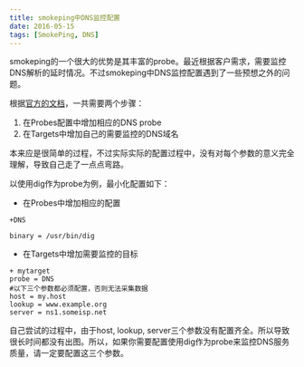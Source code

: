 ```yaml
---
title: smokeping中DNS监控配置
date: 2016-05-15
tags: [SmokePing, DNS]
---
```


smokeping的一个很大的优势是其丰富的probe。最近根据客户需求，需要监控DNS解析的延时情况。不过smokeping中DNS监控配置遇到了一些预想之外的问题。

根据[官方的文档](http://oss.oetiker.ch/smokeping/probe/DNS.en.html)，一共需要两个步骤：

1. 在Probes配置中增加相应的DNS probe
2. 在Targets中增加自己的需要监控的DNS域名

本来应是很简单的过程，不过实际实际的配置过程中，没有对每个参数的意义完全理解，导致自己走了一点点弯路。

以使用dig作为probe为例，最小化配置如下：

- 在Probes中增加相应的配置

```
+DNS

binary = /usr/bin/dig
```

- 在Targets中增加需要监控的目标

```
+ mytarget
probe = DNS
#以下三个参数都必须配置，否则无法采集数据
host = my.host
lookup = www.example.org
server = ns1.someisp.net
```

自己尝试的过程中，由于host, lookup, server三个参数没有配置齐全。所以导致很长时间都没有出图。所以，如果你需要配置使用dig作为probe来监控DNS服务质量，请一定要配置这三个参数。
